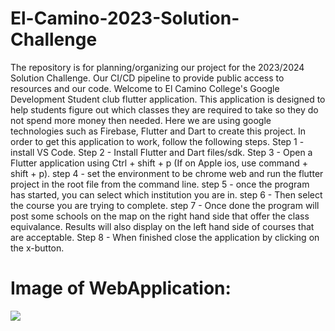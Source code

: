 # El-Camino-2023-Solution-Challenge
The repository is for planning/organizing our project for the 2023/2024 Solution Challenge. Our CI/CD pipeline to provide public access to resources and our code.
  Welcome to El Camino College's Google Development Student club flutter application. This application is designed to help students figure out which classes they are required to take so they do not spend more money then needed. Here we are using google technologies such as Firebase, Flutter and Dart to create this project. In order to get this application to work, follow the following steps.
Step 1 - install VS Code.
Step 2 - Install Flutter and Dart files/sdk.
Step 3 - Open a Flutter application using Ctrl + shift + p (If on Apple ios, use command + shift + p).
step 4 - set the environment to be chrome web and run the flutter project in the root file from the command line.
step 5 - once the program has started, you can select which institution you are in.
step 6 - Then select the course you are trying to complete.
step 7 - Once done the program will post some schools on the map on the right hand side that offer the class equivalance. Results will also display on the left hand side of courses that are acceptable.
Step 8 - When finished close the application by clicking on the x-button.


# Image of WebApplication:
![](/assets/images/ImageofWebApplication.png)
